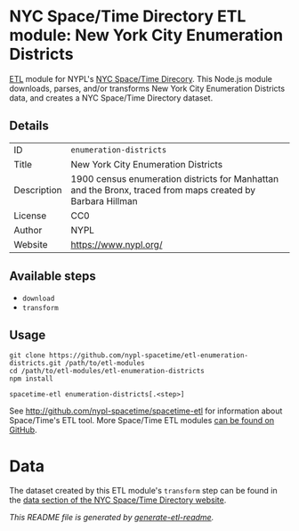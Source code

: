 # NYC Space/Time Directory ETL module: New York City Enumeration Districts

[ETL](https://en.wikipedia.org/wiki/Extract,_transform,_load) module for NYPL's [NYC Space/Time Direcory](http://spacetime.nypl.org/). This Node.js module downloads, parses, and/or transforms New York City Enumeration Districts data, and creates a NYC Space/Time Directory dataset.

## Details

<table>
<tbody>

<tr>
<td>ID</td>
<td><code>enumeration-districts</code></td>
</tr>

<tr>
<td>Title</td>
<td>New York City Enumeration Districts</td>
</tr>

<tr>
<td>Description</td>
<td>1900 census enumeration districts for Manhattan and the Bronx, traced from maps created by Barbara Hillman</td>
</tr>

<tr>
<td>License</td>
<td>CC0</td>
</tr>

<tr>
<td>Author</td>
<td>NYPL</td>
</tr>

<tr>
<td>Website</td>
<td><a href="https://www.nypl.org/">https://www.nypl.org/</a></td>
</tr>
</tbody>
</table>

## Available steps

  - `download`
  - `transform`

## Usage

```
git clone https://github.com/nypl-spacetime/etl-enumeration-districts.git /path/to/etl-modules
cd /path/to/etl-modules/etl-enumeration-districts
npm install

spacetime-etl enumeration-districts[.<step>]
```

See http://github.com/nypl-spacetime/spacetime-etl for information about Space/Time's ETL tool. More Space/Time ETL modules [can be found on GitHub](https://github.com/search?utf8=%E2%9C%93&q=org%3Anypl-spacetime+etl-&type=Repositories&ref=advsearch&l=&l=).

# Data

The dataset created by this ETL module's `transform` step can be found in the [data section of the NYC Space/Time Directory website](http://spacetime.nypl.org/#data-enumeration-districts).

_This README file is generated by [generate-etl-readme](https://github.com/nypl-spacetime/generate-etl-readme)._
